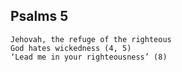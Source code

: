 ## Psalms 5

```
Jehovah, the refuge of the righteous
God hates wickedness (4, 5)
‘Lead me in your righteousness’ (8)
```

